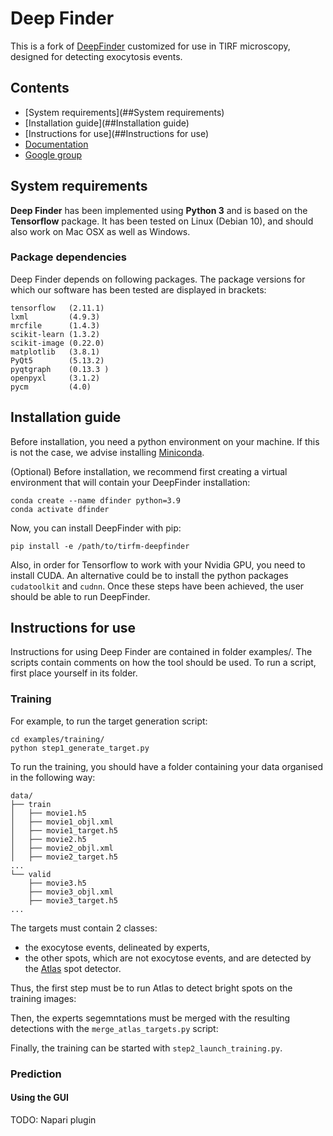 # Deep Finder

This is a fork of [DeepFinder](https://github.com/deep-finder/cryoet-deepfinder) customized for use in TIRF microscopy, designed for detecting exocytosis events. 

## Contents
- [System requirements](##System requirements)
- [Installation guide](##Installation guide)
- [Instructions for use](##Instructions for use)
- [Documentation](https://cryoet-deepfinder.readthedocs.io/en/latest/)
- [Google group](https://groups.google.com/g/deepfinder)

## System requirements
**Deep Finder** has been implemented using **Python 3** and is based on the **Tensorflow** package. It has been tested on Linux (Debian 10), and should also work on Mac OSX as well as Windows.

### Package dependencies
Deep Finder depends on following packages. The package versions for which our software has been tested are displayed in brackets:
```
tensorflow   (2.11.1)
lxml         (4.9.3)
mrcfile      (1.4.3)
scikit-learn (1.3.2)
scikit-image (0.22.0)
matplotlib   (3.8.1)
PyQt5        (5.13.2)
pyqtgraph    (0.13.3 )
openpyxl     (3.1.2)
pycm         (4.0)
```

## Installation guide
Before installation, you need a python environment on your machine. 
If this is not the case, we advise installing [Miniconda](https://docs.conda.io/en/latest/miniconda.html).

(Optional) Before installation, we recommend first creating a virtual environment that will contain your DeepFinder installation:
```
conda create --name dfinder python=3.9
conda activate dfinder
```

Now, you can install DeepFinder with pip:
```
pip install -e /path/to/tirfm-deepfinder
```

Also, in order for Tensorflow to work with your Nvidia GPU, you need to install CUDA. 
An alternative could be to install the python packages `cudatoolkit` and `cudnn`.
Once these steps have been achieved, the user should be able to run DeepFinder.

## Instructions for use

Instructions for using Deep Finder are contained in folder examples/. The scripts contain comments on how the tool should be used. To run a script, first place yourself in its folder. 

### Training


For example, to run the target generation script:
```
cd examples/training/
python step1_generate_target.py
```

To run the training, you should have a folder containing your data organised in the following way:

```
data/
├── train
│   ├── movie1.h5
│   ├── movie1_objl.xml
│   ├── movie1_target.h5
│   ├── movie2.h5
│   ├── movie2_objl.xml
│   ├── movie2_target.h5
...
└── valid
    ├── movie3.h5
    ├── movie3_objl.xml
    ├── movie3_target.h5
...
```

The targets must contain 2 classes:
- the exocytose events, delineated by experts,
- the other spots, which are not exocytose events, and are detected by the [Atlas](https://gitlab.inria.fr/serpico/atlas) spot detector.

Thus, the first step must be to run Atlas to detect bright spots on the training images:

Then, the experts segemntations must be merged with the resulting detections with the `merge_atlas_targets.py` script:

Finally, the training can be started with `step2_launch_training.py`.

### Prediction


#### Using the GUI

TODO: Napari plugin
